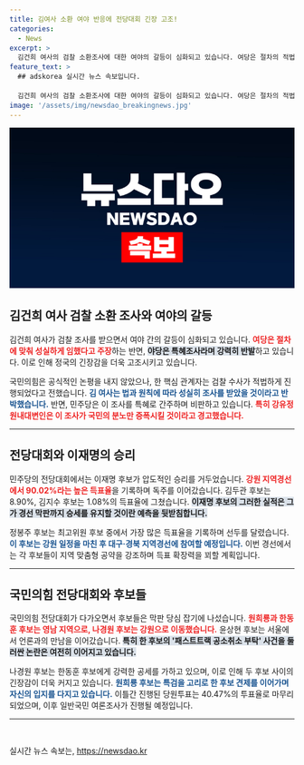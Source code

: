 ```yaml
---
title: 김여사 소환 여야 반응에 전당대회 긴장 고조!
categories:
  - News
excerpt: >
  김건희 여사의 검찰 소환조사에 대한 여야의 갈등이 심화되고 있습니다. 여당은 절차의 적법성을 강조한 반면, 야당은 특혜 조사를 주장하며 강력 반발중입니다. 정치적 공방이 치열해질 이 시점, 이 사건이 가져올 파장을 놓치지 마세요!
feature_text: >
  ## adskorea 실시간 뉴스 속보입니다.

  김건희 여사의 검찰 소환조사에 대한 여야의 갈등이 심화되고 있습니다. 여당은 절차의 적법성을 강조한 반면, 야당은 특혜 조사를 주장하며 강력 반발중입니다. 정치적 공방이 치열해질 이 시점, 이 사건이 가져올 파장을 놓치지 마세요!
image: '/assets/img/newsdao_breakingnews.jpg'
---
```


<p><img src="/assets/img/newsdao_breakingnews.jpg" alt="adskorea 속보" /></p>

<h2 data-ke-size="size26">김건희 여사 검찰 소환 조사와 여야의 갈등</h2>

<p data-ke-size="size16">김건희 여사가 검찰 조사를 받으면서 여야 간의 갈등이 심화되고 있습니다. <b><span style="color: #ee2323;">여당은 절차에 맞춰 성실하게 임했다고 주장</span></b>하는 반면, <b><span style="background-color: #21538527;">야당은 특혜조사라며 강력히 반발</span></b>하고 있습니다. 이로 인해 정국의 긴장감을 더욱 고조시키고 있습니다.</p>

<p data-ke-size="size16">국민의힘은 공식적인 논평을 내지 않았으나, 한 핵심 관계자는 검찰 수사가 적법하게 진행되었다고 전했습니다. <b><span style="color: #1a5490;">김 여사는 법과 원칙에 따라 성실히 조사를 받았을 것이라고 반박했습니다.</span></b> 반면, 민주당은 이 조사를 특혜로 간주하며 비판하고 있습니다. <b><span style="color: #ee2323;">특히 강유정 원내대변인은 이 조사가 국민의 분노만 증폭시킬 것이라고 경고했습니다.</span></b></p>

<hr />

<h2 data-ke-size="size26">전당대회와 이재명의 승리</h2>

<p data-ke-size="size16">민주당의 전당대회에서는 이재명 후보가 압도적인 승리를 거두었습니다. <b><span style="color: #ee2323;">강원 지역경선에서 90.02%라는 높은 득표율</span></b>을 기록하며 독주를 이어갔습니다. 김두관 후보는 8.90%, 김지수 후보는 1.08%의 득표율에 그쳤습니다. <b><span style="background-color: #21538527;">이재명 후보의 그러한 실적은 그가 경선 막판까지 승세를 유지할 것이란 예측을 뒷받침합니다.</span></b></p>

<p data-ke-size="size16">정봉주 후보는 최고위원 후보 중에서 가장 많은 득표율을 기록하며 선두를 달렸습니다. <b><span style="color: #1a5490;">이 후보는 강원 일정을 마친 후 대구·경북 지역경선에 참여할 예정입니다.</span></b> 이번 경선에서는 각 후보들이 지역 맞춤형 공약을 강조하며 득표 확장력을 꾀할 계획입니다.</p>

<hr />

<h2 data-ke-size="size26">국민의힘 전당대회와 후보들</h2>

<p data-ke-size="size16">국민의힘 전당대회가 다가오면서 후보들은 막판 당심 잡기에 나섰습니다. <b><span style="color: #ee2323;">원희룡과 한동훈 후보는 영남 지역으로, 나경원 후보는 강원으로 이동했습니다.</span></b> 윤상현 후보는 서울에서 언론과의 만남을 이어갔습니다. <b><span style="background-color: #21538527;">특히 한 후보의 '패스트트랙 공소취소 부탁' 사건을 둘러싼 논란은 여전히 이어지고 있습니다.</span></b></p>

<p data-ke-size="size16">나경원 후보는 한동훈 후보에게 강력한 공세를 가하고 있으며, 이로 인해 두 후보 사이의 긴장감이 더욱 커지고 있습니다. <b><span style="color: #1a5490;">원희룡 후보는 특검을 고리로 한 후보 견제를 이어가며 자신의 입지를 다지고 있습니다.</span></b> 이틀간 진행된 당원투표는 40.47%의 투표율로 마무리되었으며, 이후 일반국민 여론조사가 진행될 예정입니다.</p>

<hr />

<p data-ke-size="size16">&nbsp;</p>
실시간 뉴스 속보는, <a href="https://newsdao.kr" rel="dofollow">https://newsdao.kr</a>


